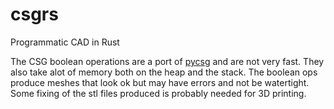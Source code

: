 # csgrs

Programmatic CAD in Rust

The CSG boolean operations are a port of [pycsg](https://github.com/timknip/pycsg) and are not very fast.
They also take alot of memory both on the heap and the stack. The boolean ops produce meshes that look ok
but may have errors and not be watertight. Some fixing of the stl files produced is probably needed for 3D
printing.
